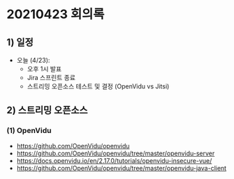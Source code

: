 # 20210423 회의록

## 1) 일정

- 오늘 (4/23): 
    - 오후 1시 발표
    - Jira 스프린트 종료
    - 스트리밍 오픈소스 테스트 및 결정 (OpenVidu vs Jitsi)

## 2) 스트리밍 오픈소스
### (1) OpenVidu
+ https://github.com/OpenVidu/openvidu
+ https://github.com/OpenVidu/openvidu/tree/master/openvidu-server
+ https://docs.openvidu.io/en/2.17.0/tutorials/openvidu-insecure-vue/
+ https://github.com/OpenVidu/openvidu/tree/master/openvidu-java-client
